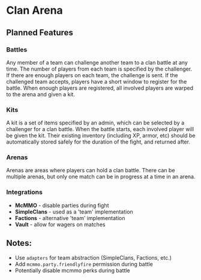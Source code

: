 # Clan Arena

## Planned Features

### Battles

Any member of a team can challenge another team to a clan battle at any time. The number of players from each team is specified by the challenger. If there are enough players on each team, the challenge is sent. If the challenged team accepts, players have a short window to register for the battle. When enough players are registered, all involved players are warped to the arena and given a kit.

### Kits

A kit is a set of items specified by an admin, which can be selected by a challenger for a clan battle. When the battle starts, each involved player will be given the kit. Their existing inventory (including XP, armor, etc) should be automatically stored safely for the duration of the fight, and returned after.

### Arenas

Arenas are areas where players can hold a clan battle. There can be multiple arenas, but only one match can be in progress at a time in an arena.

### Integrations

* **McMMO** - disable parties during fight
* **SimpleClans** - used as a 'team' implementation
* **Factions** - alternative 'team' implementation
* **Vault** - allow for wagers on matches

## Notes:

* Use `adapters` for team abstraction (SimpleClans, Factions, etc.)
* Add `mcmmo.party.friendlyfire` permission during battle
* Potentially disable mcmmo perks during battle
